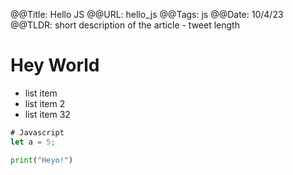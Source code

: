 @@Title: Hello JS
@@URL: hello_js
@@Tags: js
@@Date: 10/4/23
@@TLDR: short description of the article - tweet length

# Hey World

- list item
- list item 2
- list item 32


```js
# Javascript
let a = 5;
```

```py
print("Heyo!")
```